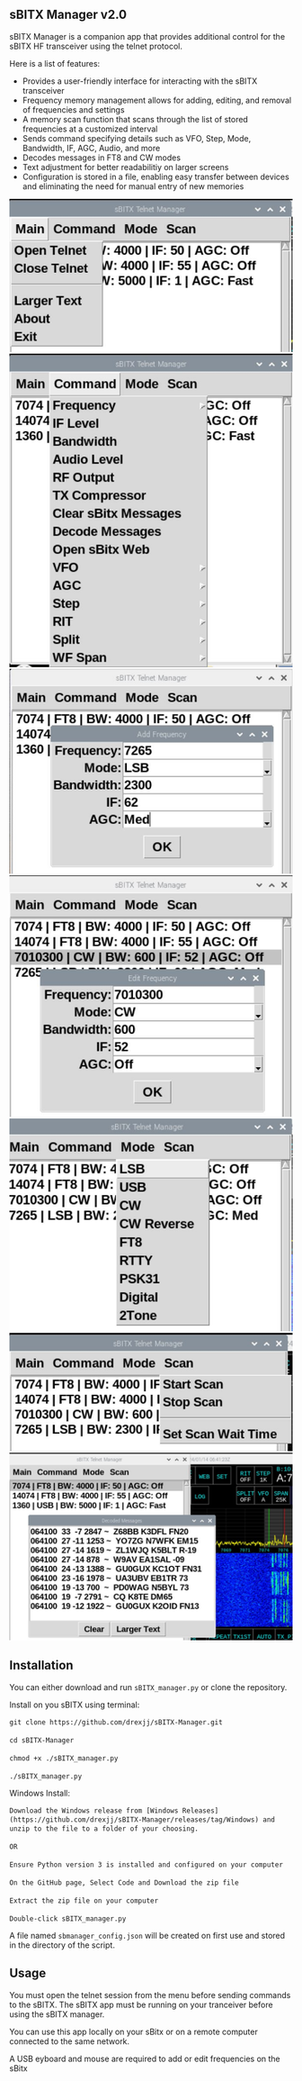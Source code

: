 sBITX Manager v2.0
--------------------------------

sBITX Manager is a companion app that provides additional control for the sBITX HF transceiver using the telnet protocol. 

Here is a list of features:
- Provides a user-friendly interface for interacting with the sBITX transceiver
- Frequency memory management allows for adding, editing, and removal of frequencies and settings
- A memory scan function that scans through the list of stored frequencies at a customized interval
- Sends command specifying details such as VFO, Step, Mode, Bandwidth, IF, AGC, Audio, and more
- Decodes messages in FT8 and CW modes
- Text adjustment for better readabilitiy on larger screens
- Configuration is stored in a file, enabling easy transfer between devices and eliminating the need for manual entry of new memories

![Alt text](images/sbitx-manager1.JPG)
![Alt text](images/sbitx-manager2.JPG)
![Alt text](images/sbitx-manager3.JPG)
![Alt text](images/sbitx-manager4.JPG)
![Alt text](images/sbitx-manager5.JPG)
![Alt text](images/sbitx-manager6.JPG)
![Alt text](images/sbitx-manager7.JPG)


Installation
-----

You can either download and run ```sBITX_manager.py``` or clone the repository.

Install on you sBITX using terminal:
```
git clone https://github.com/drexjj/sBITX-Manager.git

cd sBITX-Manager

chmod +x ./sBITX_manager.py

./sBITX_manager.py

```

Windows Install:
```
Download the Windows release from [Windows Releases](https://github.com/drexjj/sBITX-Manager/releases/tag/Windows) and unzip to the file to a folder of your choosing.

OR

Ensure Python version 3 is installed and configured on your computer

On the GitHub page, Select Code and Download the zip file

Extract the zip file on your computer

Double-click sBITX_manager.py
```

A file named `sbmanager_config.json` will be created on first use and stored in the directory of the script.



Usage
-----

You must open the telnet session from the menu before sending commands to the sBITX. The sBITX app must be running on your tranceiver before using the sBITX manager.

You can use this app locally on your sBitx or on a remote computer connected to the same network.

A USB eyboard and mouse are required to add or edit frequencies on the sBitx
